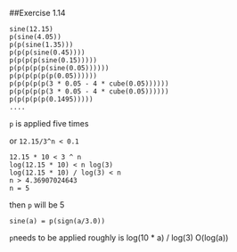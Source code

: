 ##Exercise 1.14
```
sine(12.15)
p(sine(4.05))
p(p(sine(1.35)))
p(p(p(sine(0.45))))
p(p(p(p(sine(0.15)))))
p(p(p(p(p(sine(0.05))))))
p(p(p(p(p(p(0.05))))))
p(p(p(p(p(3 * 0.05 - 4 * cube(0.05))))))
p(p(p(p(p(3 * 0.05 - 4 * cube(0.05))))))
p(p(p(p(p(0.1495)))))
....

```
``p`` is applied five times


or ``12.15/3^n < 0.1``
```
12.15 * 10 < 3 ^ n
log(12.15 * 10) < n log(3)
log(12.15 * 10) / log(3) < n
n > 4.36907024643
n = 5
```
then ``p`` will be 5


``sine(a) = p(sign(a/3.0))``

``p``needs to be applied roughly is log(10 * a) / log(3)
O(log(a))
